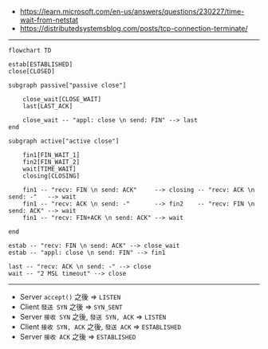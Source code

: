 
- https://learn.microsoft.com/en-us/answers/questions/230227/time-wait-from-netstat
- https://distributedsystemsblog.com/posts/tcp-connection-terminate/

---

```mermaid
flowchart TD

estab[ESTABLISHED]
close[CLOSED]

subgraph passive["passive close"]

    close_wait[CLOSE_WAIT]
    last[LAST_ACK]

    close_wait -- "appl: close \n send: FIN" --> last
end

subgraph active["active close"]

    fin1[FIN_WAIT_1]
    fin2[FIN_WAIT_2]
    wait[TIME_WAIT]
    closing[CLOSING]

    fin1 -- "recv: FIN \n send: ACK"     --> closing -- "recv: ACK \n send: -"   --> wait
    fin1 -- "recv: ACK \n send: -"       --> fin2    -- "recv: FIN \n send: ACK" --> wait
    fin1 -- "recv: FIN+ACK \n send: ACK" --> wait

end

estab -- "recv: FIN \n send: ACK" --> close_wait
estab -- "appl: close \n send: FIN" --> fin1

last -- "recv: ACK \n send: -" --> close
wait -- "2 MSL timeout" --> close

```

---

- Server `accept()` 之後 => `LISTEN`
- Client `發送 SYN` 之後 => `SYN_SENT`
- Server `接收 SYN` 之後, `發送 SYN, ACK` => `LISTEN`
- Client `接收 SYN, ACK` 之後, `發送 ACK` => `ESTABLISHED`
- Server `接收 ACK` 之後 => `ESTABLISHED`
